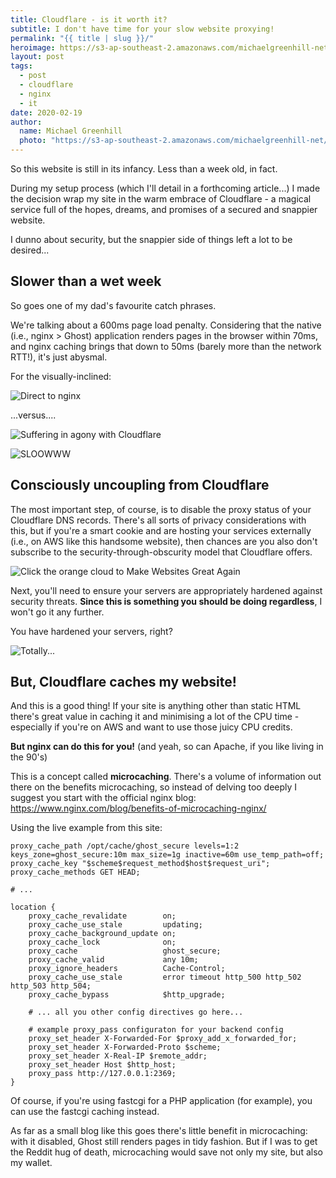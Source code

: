 ```yaml
---
title: Cloudflare - is it worth it?
subtitle: I don't have time for your slow website proxying!
permalink: "{{ title | slug }}/"
heroimage: https://s3-ap-southeast-2.amazonaws.com/michaelgreenhill-net/cdn/2020/02/cloudflare1250-1.png
layout: post
tags:
  - post
  - cloudflare
  - nginx
  - it
date: 2020-02-19
author: 
  name: Michael Greenhill
  photo: "https://s3-ap-southeast-2.amazonaws.com/michaelgreenhill-net/cdn/2020/02/download.png"
---
```


So this website is still in its infancy. Less than a week old, in fact.

During my setup process (which I'll detail in a forthcoming article...) I made the decision wrap my site in the warm embrace of Cloudflare - a magical service full of the hopes, dreams, and promises of a secured and snappier website.

I dunno about security, but the snappier side of things left a lot to be desired...

## Slower than a wet week

So goes one of my dad's favourite catch phrases.

We're talking about a 600ms page load penalty. Considering that the native (i.e., nginx > Ghost) application renders pages in the browser within 70ms, and nginx caching brings that down to 50ms (barely more than the network RTT!), it's just abysmal.

For the visually-inclined:

![Direct to nginx](https://s3-ap-southeast-2.amazonaws.com/michaelgreenhill-net/cdn/2020/02/michaelgreenhill.net-direct-nocaching-1.png)

...versus....

![Suffering in agony with Cloudflare](https://s3-ap-southeast-2.amazonaws.com/michaelgreenhill-net/cdn/2020/02/michaelgreenhill.net-cloudflare-1.png)

![SLOOWWW](https://media3.giphy.com/media/QIQTfximd3AuQ/giphy.webp)

## Consciously uncoupling from Cloudflare

The most important step, of course, is to disable the proxy status of your Cloudflare DNS records. There's all sorts of privacy considerations with this, but if you're a smart cookie and are hosting your services externally (i.e., on AWS like this handsome website), then chances are you also don't subscribe to the security-through-obscurity model that Cloudflare offers.

![Click the orange cloud to Make Websites Great Again](https://s3-ap-southeast-2.amazonaws.com/michaelgreenhill-net/cdn/2020/02/image-8.png)

Next, you'll need to ensure your servers are appropriately hardened against security threats. **Since this is something you should be doing regardless**, I won't go it any further.

You have hardened your servers, right?

![Totally...](https://media3.giphy.com/media/VfzJD0dNOXdOX9UsV6/giphy.webp)

## But, Cloudflare caches my website!

And this is a good thing! If your site is anything other than static HTML there's great value in caching it and minimising a lot of the CPU time - especially if you're on AWS and want to use those juicy CPU credits.

**But nginx can do this for you!** (and yeah, so can Apache, if you like living in the 90's)

This is a concept called **microcaching**. There's a volume of information out there on the benefits microcaching, so instead of delving too deeply I suggest you start with the official nginx blog: https://www.nginx.com/blog/benefits-of-microcaching-nginx/

Using the live example from this site:

``` nginx
proxy_cache_path /opt/cache/ghost_secure levels=1:2 keys_zone=ghost_secure:10m max_size=1g inactive=60m use_temp_path=off;
proxy_cache_key "$scheme$request_method$host$request_uri";
proxy_cache_methods GET HEAD;

# ...

location {
    proxy_cache_revalidate        on;
    proxy_cache_use_stale         updating;
    proxy_cache_background_update on;
    proxy_cache_lock              on;
    proxy_cache                   ghost_secure;
    proxy_cache_valid             any 10m;
    proxy_ignore_headers          Cache-Control;
    proxy_cache_use_stale         error timeout http_500 http_502 http_503 http_504;
    proxy_cache_bypass            $http_upgrade;

    # ... all you other config directives go here...

    # example proxy_pass configuraton for your backend config
    proxy_set_header X-Forwarded-For $proxy_add_x_forwarded_for;
    proxy_set_header X-Forwarded-Proto $scheme;
    proxy_set_header X-Real-IP $remote_addr;
    proxy_set_header Host $http_host;
    proxy_pass http://127.0.0.1:2369;
}
```

Of course, if you're using fastcgi for a PHP application (for example), you can use the fastcgi caching instead.

As far as a small blog like this goes there's little benefit in microcaching: with it disabled, Ghost still renders pages in tidy fashion. But if I was to get the Reddit hug of death, microcaching would save not only my site, but also my wallet.